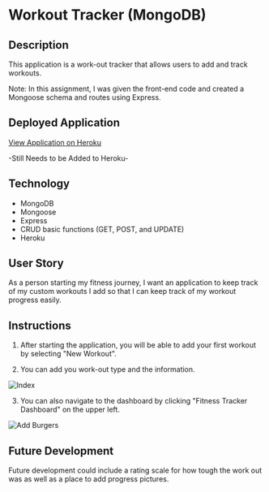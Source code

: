 # Workout Tracker (MongoDB)

## Description

This application is a work-out tracker that allows users to add and track workouts.

Note: In this assignment, I was given the front-end code and created a Mongoose schema and routes using Express.

## Deployed Application

[View Application on Heroku]()

-Still Needs to be Added to Heroku-

## Technology

* MongoDB
* Mongoose
* Express
* CRUD basic functions (GET, POST, and UPDATE)
* Heroku

## User Story

As a person starting my fitness journey, I want an application to keep track of my custom workouts I add so that I can keep track of my workout progress easily.

## Instructions

1. After starting the application, you will be able to add your first workout by selecting "New Workout".

2. You can add you work-out type and the information.

![Index](https://kaykuhl.github.io/homework-16/public/assets/images/add-excercise.JPG)

3. You can also navigate to the dashboard by clicking "Fitness Tracker Dashboard" on the upper left.

![Add Burgers](https://kaykuhl.github.io/homework-16/public/assets/images/dashboard.JPG)


## Future Development

Future development could include a rating scale for how tough the work out was as well as a place to add progress pictures.